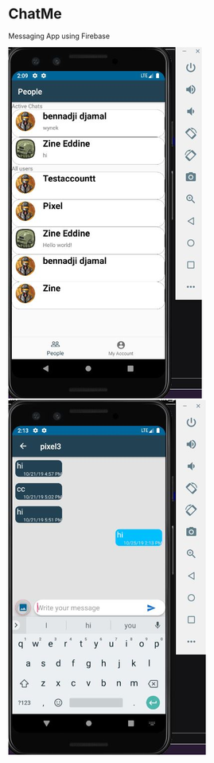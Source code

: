 # ChatMe
Messaging App using Firebase

![Sceenshot of peeple fragment](https://github.com/zinouzl/ChatMe/blob/master/phoneapp1.JPG)
![A screenshot of an acive chat channel](https://github.com/zinouzl/ChatMe/blob/master/phoneApp2.JPG)
